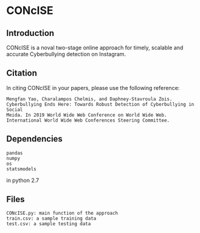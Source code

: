 # CONcISE
## Introduction
CONcISE is a noval two-stage online approach for timely, scalable and accurate Cyberbullying detection on Instagram.
## Citation
In citing CONcISE in your papers, please use the following reference:
```
Mengfan Yao, Charalampos Chelmis, and Daphney-Stavroula Zois. Cyberbullying Ends Here: Towards Robust Detection of Cyberbullying in Social
Meida. In 2019 World Wide Web Conference on World Wide Web. International World Wide Web Conferences Steering Committee.
```
## Dependencies
```
pandas
numpy
os
statsmodels
```
in python 2.7

## Files
```
CONcISE.py: main function of the approach
train.csv: a sample training data
test.csv: a sample testing data
```
